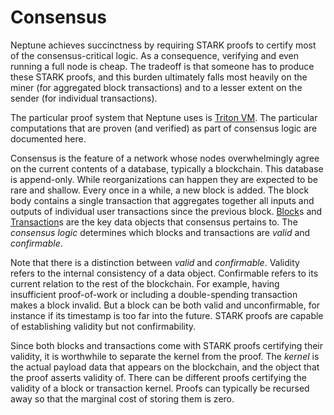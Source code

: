 # Consensus

Neptune achieves succinctness by requiring STARK proofs to certify most of the consensus-critical logic. As a consequence, verifying and even running a full node is cheap. The tradeoff is that someone has to produce these STARK proofs, and this burden ultimately falls most heavily on the miner (for aggregated block transactions) and to a lesser extent on the sender (for individual transactions).

The particular proof system that Neptune uses is [Triton VM](https://triton-vm.org/). The particular computations that are proven (and verified) as part of consensus logic are documented here.

Consensus is the feature of a network whose nodes overwhelmingly agree on the current contents of a database, typically a blockchain. This database is append-only. While reorganizations can happen they are expected to be rare and shallow. Every once in a while, a new block is added. The block body contains a single transaction that aggregates together all inputs and outputs of individual user transactions since the previous block. [Block](./consensus/block.md)s and [Transaction](./consensus/transaction.md)s are the key data objects that consensus pertains to. The *consensus logic* determines which blocks and transactions are *valid* and *confirmable*.

Note that there is a distinction between *valid* and *confirmable*. Validity refers to the internal consistency of a data object. Confirmable refers to its current relation to the rest of the blockchain. For example, having insufficient proof-of-work or including a double-spending transaction makes a block invalid. But a block can be both valid and unconfirmable, for instance if its timestamp is too far into the future. STARK proofs are capable of establishing validity but not confirmability.

Since both blocks and transactions come with STARK proofs certifying their validity, it is worthwhile to separate the kernel from the proof. The *kernel* is the actual payload data that appears on the blockchain, and the object that the proof asserts validity of. There can be different proofs certifying the validity of a block or transaction kernel. Proofs can typically be recursed away so that the marginal cost of storing them is zero.

